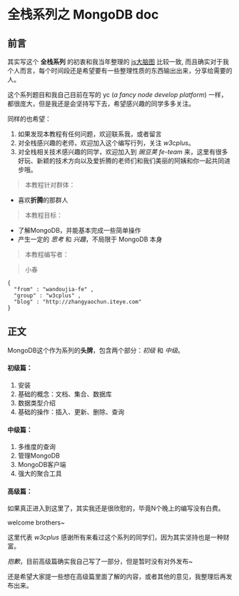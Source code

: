 # 全栈系列之 MongoDB doc

## 前言

其实写这个 **全栈系列** 的初衷和我当年整理的 [js大脑图](http://zhangyaochun.iteye.com/blog/1682605) 比较一致,
而且确实对于我个人而言，每个时间段还是希望要有一些整理性质的东西输出出来，分享给需要的人。

这个系列题目和我自己目前在写的 yc (*a fancy node develop platform*) 一样，都很庞大，但是我还是会坚持写下去，希望感兴趣的同学多多关注。

同样的也希望：

1. 如果发现本教程有任何问题，欢迎联系我，或者留言
1. 对全栈感兴趣的老师，欢迎加入这个编写行列，关注 *w3cplus*。
2. 对全栈相关技术感兴趣的同学，欢迎加入到 *豌豆荚 fe-team* 来，这里有很多好玩、新颖的技术方向以及爱折腾的老师们和我们美丽的阿姨和你一起共同进步哦。

> 本教程针对群体：

* 喜欢**折腾**的那群人

> 本教程目标：

* 了解MongoDB，并能基本完成一些简单操作
* 产生一定的 *思考* 和 *兴趣*，不局限于 MongoDB 本身

> 本教程编写者：

> 小春 

```shell
{ 
  "from" : "wandoujia-fe" ,
  "group" : "w3cplus" ,
  "blog" : "http://zhangyaochun.iteye.com" 
}
```

## 正文

MongoDB这个作为系列的**头牌**，包含两个部分：*初级* 和 *中级*。

#### 初级篇：

1. 安装
2. 基础的概念：文档、集合、数据库
3. 数据类型介绍
4. 基础的操作：插入、更新、删除、查询

#### 中级篇：

1. 多维度的查询
2. 管理MongoDB
3. MongoDB客户端
4. 强大的聚合工具

#### 高级篇：

如果真正进入到这里了，其实我还是很欣慰的，毕竟N个晚上的编写没有白费。

welcome brothers~

这里代表 *w3cplus* 感谢所有来看过这个系列的同学们，因为其实坚持也是一种财富。

*抱歉*，目前高级篇确实我自己写了一部分，但是暂时没有对外发布~

还是希望大家提一些想在高级篇里面了解的内容，或者其他的意见，我整理后再发布出来。


